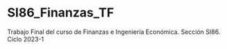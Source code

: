 # SI86_Finanzas_TF
Trabajo Final del curso de Finanzas e Ingeniería Económica. Sección SI86. Ciclo 2023-1
